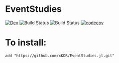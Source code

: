 # EventStudies

[![Dev](https://img.shields.io/badge/docs-dev-blue.svg)](https://xKDR.github.io/EventStudies.jl/dev)
![Build Status](https://github.com/xKDR/EventStudies.jl/actions/workflows/ci.yml/badge.svg)
![Build Status](https://github.com/xKDR/EventStudies.jl/actions/workflows/documentation.yml/badge.svg)
[![codecov](https://codecov.io/gh/xKDR/EventStudies.jl/branch/main/graph/badge.svg?token=<token>)](https://codecov.io/gh/xKDR/EventStudies.jl)

# To install:

    add "https://github.com/xKDR/EventStudies.jl.git"
